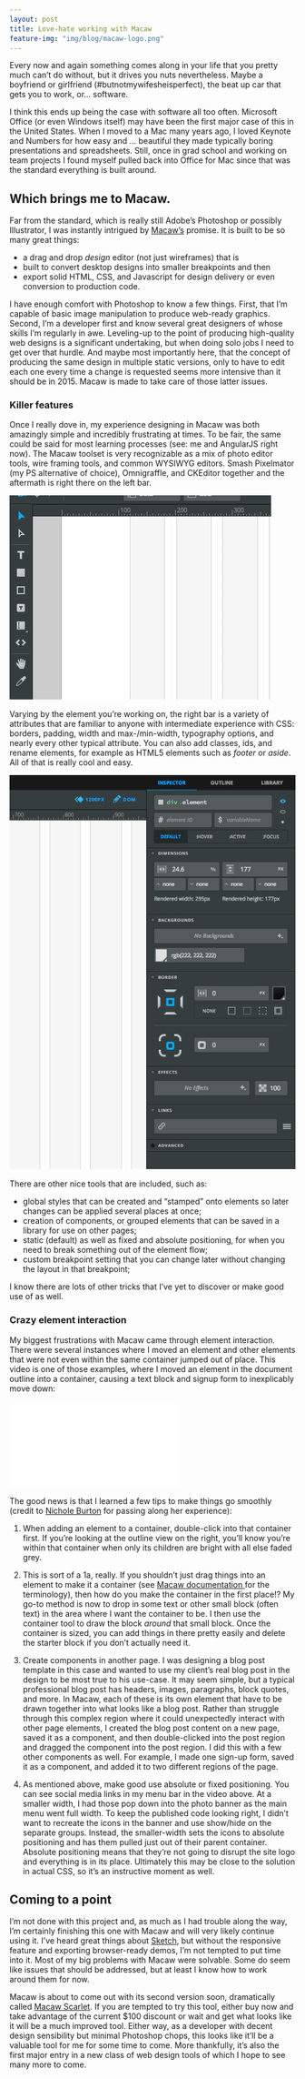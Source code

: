 ```yaml
---
layout: post
title: Love-hate working with Macaw
feature-img: "img/blog/macaw-logo.png"
---
```


Every now and again something comes along in your life that you pretty much can’t do without, but it drives you nuts nevertheless. Maybe a boyfriend or girlfriend (#butnotmywifesheisperfect), the beat up car that gets you to work, or… software.

I think this ends up being the case with software all too often. Microsoft Office (or even Windows itself) may have been the first major case of this in the United States. When I moved to a Mac many years ago, I loved Keynote and Numbers for how easy and … beautiful they made typically boring presentations and spreadsheets. Still, once in grad school and working on team projects I found myself pulled back into Office for Mac since that was the standard everything is built around.

## Which brings me to Macaw.

Far from the standard, which is really still Adobe’s Photoshop or possibly Illustrator, I was instantly intrigued by [Macaw’s](http://macaw.co) promise. It is built to be so many great things:
- a drag and drop *design* editor (not just wireframes) that is
- built to convert desktop designs into smaller breakpoints and then
- export solid HTML, CSS, and Javascript for design delivery or even conversion to production code.

I have enough comfort with Photoshop to know a few things. First, that I’m capable of basic image manipulation to produce web-ready graphics. Second, I’m a developer first and know several great designers of whose skills I’m regularly in awe. Leveling-up to the point of producing high-quality web designs is a significant undertaking, but when doing solo jobs I need to get over that hurdle. And maybe most importantly here, that the concept of producing the same design in multiple static versions, only to have to edit each one every time a change is requested seems more intensive than it should be in 2015. Macaw is made to take care of those latter issues.

### Killer features

Once I really dove in, my experience designing in Macaw was both  amazingly simple and incredibly frustrating at times. To be fair, the same could be said for most learning processes (see: me and AngularJS right now). The Macaw toolset is very recognizable as a mix of photo editor tools, wire framing tools,   and common WYSIWYG editors. Smash Pixelmator (my PS alternative of choice), Omnigraffle, and CKEditor together and the aftermath is right there on the left bar.

![Macaw toolbar detail screenshot](../img/blog/macaw-regions-tools.png)

Varying by the element you’re working on, the right bar is a variety of attributes that are familiar to anyone with intermediate experience with CSS: borders, padding, width and max-/min-width, typography options, and nearly every other typical attribute. You can also add classes, ids, and rename elements, for example as HTML5 elements such as *footer* or *aside*. All of that is really cool and easy.

![Macaw element attributes detail screenshot](../img/blog/macaw-regions-attributes.png)

There are other nice tools that are included, such as:
- global styles that can be created and “stamped” onto elements so later changes can be applied several places at once;
- creation of components, or grouped elements that can be saved in a library for use on other pages;
- static (default) as well as fixed and absolute positioning, for when you need to break something out of the element flow;
- custom breakpoint setting that you can change later without changing the layout in that breakpoint;

I know there are lots of other tricks that I’ve yet to discover or make good use of as well.

### Crazy element interaction

My biggest frustrations with Macaw came through element interaction. There were several instances where I moved an element and other elements that were not even within the same container jumped out of place. This video is one of those examples, where I moved an element in the document outline into a container, causing a text block and signup form to inexplicably move down:

<iframe width=“420” height=“315” src=“https://www.youtube.com/embed/56wXV0oBTg8” frameborder=“0” allowfullscreen></iframe>

The good news is that I learned a few tips to make things go smoothly (credit to [Nichole Burton](https://twitter.com/burtonnichole) for passing along her experience):
1. When adding an element to a container, double-click into that container first. If you’re looking at the outline view on the right, you’ll know you’re within that container when only its children are bright with all else faded grey.
2. This is sort of a 1a, really. If you shouldn’t just drag things into an element to make it a container (see [Macaw documentation ](http://docs.macaw.co/#drawing) for the terminology), then how do you make the container in the first place!? My go-to method is now to drop in some text or other small block (often text) in the area where I want the container to be. I then use the container tool to draw the block *around* that small block. Once the container is sized, you can add things in there pretty easily and delete the starter block if you don’t actually need it.
3. Create components in another page. I was designing a blog post template in this case and wanted to use my client’s real blog post in the design to be most true to his use-case. It may seem simple, but a typical professional blog post has headers, images, paragraphs, block quotes, and more. In Macaw, each of these is its own element that have to be drawn together into what looks like a blog post. 
Rather than struggle through this complex region where it could unexpectedly interact with other page elements, I created the blog post content on a new page, saved it as a component, and then double-clicked into the post region and dragged the component into the post region. I did this with a few other components as well. For example, I made one sign-up form, saved it as a component, and added it to two different regions of the page.

4. As mentioned above, make good use absolute or fixed positioning. You can see social media links in my menu bar in the video above. At a smaller width, I had those pop down into the photo banner as the main menu went full width. To keep the published code looking right, I didn’t want to recreate the icons in the banner and use show/hide on the separate groups. 
Instead, the smaller-width sets the icons to absolute positioning and has them pulled just out of their parent container. Absolute positioning means that they’re not going to disrupt the site logo and everything is in its place. Ultimately this may be close to the solution in actual CSS, so it’s an instructive moment as well. 

## Coming to a point
I’m not done with this project and, as much as I had trouble along the way, I’m certainly finishing this one with Macaw and will very likely continue using it. I’ve heard great things about [Sketch](http://bohemiancoding.com/sketch/), but without the responsive feature and exporting browser-ready demos, I’m not tempted to put time into it. Most of my big problems with Macaw were solvable. Some do seem like issues that should be addressed, but  at least I know how to work around them for now.

Macaw is about to come out with its second version soon, dramatically called [Macaw Scarlet](http://scarlet.macaw.co/). If you are tempted to try this tool, either buy now and take advantage of the current $100 discount or wait and get what looks like it will be a much improved tool. Either way, as a developer with decent design sensibility but minimal Photoshop chops, this looks like it’ll be a valuable tool for me for some time to come. More thankfully, it’s also the first major entry in a new class of web design tools of which I hope to see many more to come.